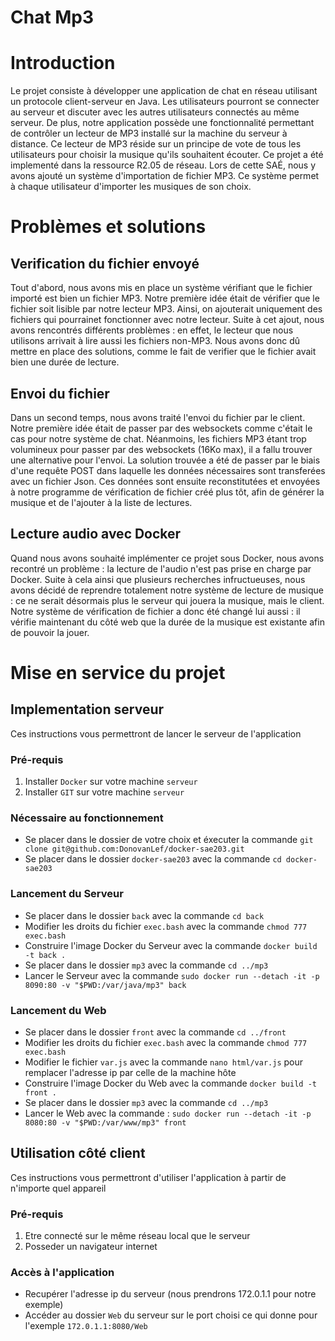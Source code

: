 # Chat Mp3 

# Introduction

Le projet consiste à développer une application de chat en réseau utilisant un protocole client-serveur en Java. 
Les utilisateurs pourront se connecter au serveur et discuter avec les autres utilisateurs connectés au même serveur. 
De plus, notre application possède une fonctionnalité permettant de contrôler un lecteur de MP3 installé sur la machine du serveur à distance. 
Ce lecteur de MP3 réside sur un principe de vote de tous les utilisateurs pour choisir la musique qu'ils souhaitent écouter. 
Ce projet a été implementé dans la ressource R2.05 de réseau.
Lors de cette SAÉ, nous y avons ajouté un système d'importation de fichier MP3. Ce système permet à chaque utilisateur d'importer les musiques de son choix. 

# Problèmes et solutions  

## Verification du fichier envoyé

Tout d'abord, nous avons mis en place un système vérifiant que le fichier importé est bien un fichier MP3.
Notre première idée était de vérifier que le fichier soit lisible par notre lecteur MP3. Ainsi, on ajouterait uniquement des fichiers qui pourrainet fonctionner avec notre lecteur.
Suite à cet ajout, nous avons rencontrés différents problèmes : en effet, le lecteur que nous utilisons arrivait à lire aussi les fichiers non-MP3. 
Nous avons donc dû mettre en place des solutions, comme le fait de verifier que le fichier avait bien une durée de lecture.

## Envoi du fichier

Dans un second temps, nous avons traité l'envoi du fichier par le client.
Notre première idée était de passer par des websockets comme c'était le cas pour notre système de chat.
Néanmoins, les fichiers MP3 étant trop volumineux pour passer par des websockets (16Ko max), il a fallu trouver une alternative pour l'envoi.
La solution trouvée a été de passer par le biais d'une requête POST dans laquelle les données nécessaires sont transferées avec un fichier Json. 
Ces données sont ensuite reconstitutées et envoyées à notre programme de vérification de fichier créé plus tôt, afin de générer la musique et de l'ajouter à la liste de lectures.

## Lecture audio avec Docker

Quand nous avons souhaité implémenter ce projet sous Docker, nous avons recontré un problème : la lecture de l'audio n'est pas prise en charge par Docker.
Suite à cela ainsi que plusieurs recherches infructueuses, nous avons décidé de reprendre totalement notre système de lecture de musique : ce ne serait désormais plus le serveur qui jouera la musique, mais le client. 
Notre système de vérification de fichier a donc été changé lui aussi : il vérifie maintenant du côté web que la durée de la musique est existante afin de pouvoir la jouer.


# Mise en service du projet

## Implementation serveur
Ces instructions vous permettront de lancer le serveur de l'application

### Pré-requis
1. Installer `Docker` sur votre machine `serveur`
2. Installer `GIT` sur votre machine `serveur`

### Nécessaire au fonctionnement
  * Se placer dans le dossier de votre choix et éxecuter la commande `git clone git@github.com:DonovanLef/docker-sae203.git`
  * Se placer dans le dossier `docker-sae203` avec la commande `cd docker-sae203`

### Lancement du Serveur
* Se placer dans le dossier `back` avec la commande `cd back`
* Modifier les droits du fichier `exec.bash` avec la commande `chmod 777 exec.bash`
* Construire l'image Docker du Serveur avec la commande `docker build -t back .`
* Se placer dans le dossier `mp3` avec la commande `cd ../mp3`
* Lancer le Serveur avec la commande `sudo docker run --detach -it -p 8090:80 -v "$PWD:/var/java/mp3" back`


### Lancement du Web
* Se placer dans le dossier `front` avec la commande `cd ../front`
* Modifier les droits du fichier `exec.bash` avec la commande `chmod 777 exec.bash`
* Modifier le fichier `var.js` avec la commande `nano html/var.js` pour remplacer l'adresse ip par celle de la machine hôte 
* Construire l'image Docker du Web avec la commande `docker build -t front .`
* Se placer dans le dossier `mp3` avec la commande `cd ../mp3`
* Lancer le Web avec la commande : `sudo docker run --detach -it -p 8080:80 -v "$PWD:/var/www/mp3" front`



## Utilisation côté client
Ces instructions vous permettront d'utiliser l'application à partir de n'importe quel appareil

### Pré-requis
1. Etre connecté sur le même réseau local que le serveur
2. Posseder un navigateur internet

### Accès à l'application
* Recupérer l'adresse ip du serveur (nous prendrons 172.0.1.1 pour notre exemple)
* Accéder au dossier `Web` du serveur sur le port choisi ce qui donne pour l'exemple `172.0.1.1:8080/Web`
